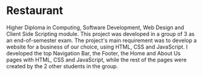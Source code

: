 # Restaurant
Higher Diploma in Computing, Software Development, Web Design and Client Side Scripting module.
This project was developed in a group of 3 as an end-of-semester exam.
The project's main requirement was to develop a website for a business of our choice, using HTML, CSS and JavaScript.
I developed the top Navigation Bar, the Footer, the Home and About Us pages with HTML, CSS and JavaScript, while the rest of the pages were created by the 2 other students in the group.
